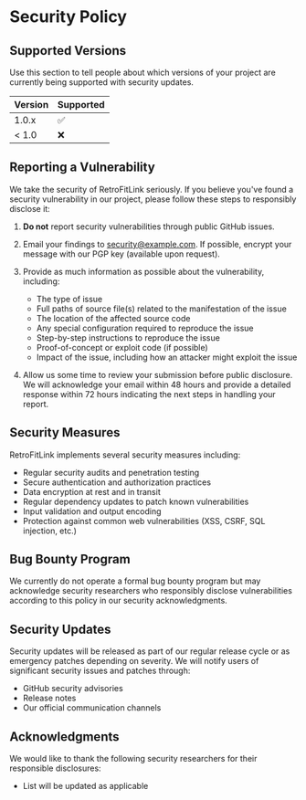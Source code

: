 # Security Policy

## Supported Versions

Use this section to tell people about which versions of your project are currently being supported with security updates.

| Version | Supported          |
| ------- | ------------------ |
| 1.0.x   | :white_check_mark: |
| < 1.0   | :x:                |

## Reporting a Vulnerability

We take the security of RetroFitLink seriously. If you believe you've found a security vulnerability in our project, please follow these steps to responsibly disclose it:

1. **Do not** report security vulnerabilities through public GitHub issues.

2. Email your findings to security@example.com. If possible, encrypt your message with our PGP key (available upon request).

3. Provide as much information as possible about the vulnerability, including:
   - The type of issue
   - Full paths of source file(s) related to the manifestation of the issue
   - The location of the affected source code
   - Any special configuration required to reproduce the issue
   - Step-by-step instructions to reproduce the issue
   - Proof-of-concept or exploit code (if possible)
   - Impact of the issue, including how an attacker might exploit the issue

4. Allow us some time to review your submission before public disclosure. We will acknowledge your email within 48 hours and provide a detailed response within 72 hours indicating the next steps in handling your report.

## Security Measures

RetroFitLink implements several security measures including:

- Regular security audits and penetration testing
- Secure authentication and authorization practices
- Data encryption at rest and in transit
- Regular dependency updates to patch known vulnerabilities
- Input validation and output encoding
- Protection against common web vulnerabilities (XSS, CSRF, SQL injection, etc.)

## Bug Bounty Program

We currently do not operate a formal bug bounty program but may acknowledge security researchers who responsibly disclose vulnerabilities according to this policy in our security acknowledgments.

## Security Updates

Security updates will be released as part of our regular release cycle or as emergency patches depending on severity. We will notify users of significant security issues and patches through:

- GitHub security advisories
- Release notes
- Our official communication channels

## Acknowledgments

We would like to thank the following security researchers for their responsible disclosures:

- List will be updated as applicable
